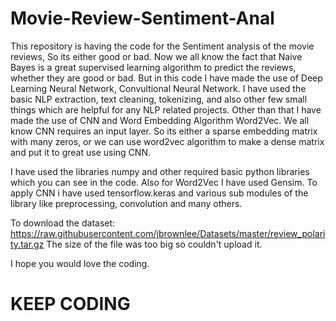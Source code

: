 # Movie-Review-Sentiment-Anal
This repository is having the code for the Sentiment analysis of the movie reviews, So its either good or bad. Now we all know the fact that Naive Bayes is a great supervised learning algorithm to predict the reviews, whether they are good or bad. But in this code I have made the use of Deep Learning Neural Network, Convultional Neural Network. I have used the basic NLP extraction, text cleaning, tokenizing, and also other few small things which are helpful for any NLP related projects. Other than that I have made the use of CNN and Word Embedding Algorithm Word2Vec. We all know CNN requires an input layer. So its either a sparse embedding matrix with many zeros, or we can use word2vec algorithm to make a dense matrix and put it to great use using CNN.

I have used the libraries numpy and other required basic python libraries which you can see in the code. Also for Word2Vec I have used Gensim. To apply CNN i have used tensorflow.keras and various sub modules of the library like preprocessing, convolution and many others.

To download the dataset:
https://raw.githubusercontent.com/jbrownlee/Datasets/master/review_polarity.tar.gz
The size of the file was too big so couldn't upload it.

I hope you would love the coding. 

# KEEP CODING
